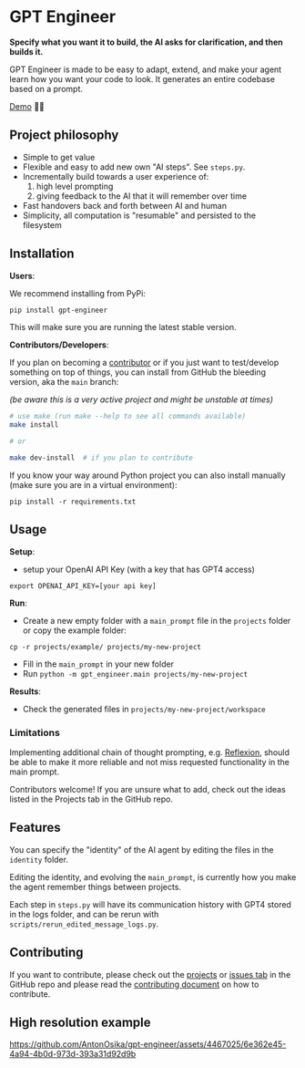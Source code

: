 # GPT Engineer
**Specify what you want it to build, the AI asks for clarification, and then builds it.**

GPT Engineer is made to be easy to adapt, extend, and make your agent learn how you want your code to look. It generates an entire codebase based on a prompt.

[Demo](https://twitter.com/antonosika/status/1667641038104674306) 👶🤖

## Project philosophy
- Simple to get value
- Flexible and easy to add new own "AI steps". See `steps.py`.
- Incrementally build towards a user experience of:
  1. high level prompting
  2. giving feedback to the AI that it will remember over time
- Fast handovers back and forth between AI and human
- Simplicity, all computation is "resumable" and persisted to the filesystem


## Installation

**Users**:

We recommend installing from PyPi:
```bash
pip install gpt-engineer
```
This will make sure you are running the latest stable version.


**Contributors/Developers**:

If you plan on becoming a [contributor](.github/CONTRIBUTING.md) or if you just want to test/develop something on top of things,
you can install from GitHub the bleeding version, aka the `main` branch:

_(be aware this is a very active project and might be unstable at times)_

```bash
# use make (run make --help to see all commands available)
make install

# or

make dev-install  # if you plan to contribute
```

If you know your way around Python project you can also install manually (make sure you are in a virtual environment):
```
pip install -r requirements.txt
```


## Usage

**Setup**:

- setup your OpenAI API Key (with a key that has GPT4 access)
```
export OPENAI_API_KEY=[your api key]
```

**Run**:
- Create a new empty folder with a `main_prompt` file in the `projects` folder or copy the example folder:
```
cp -r projects/example/ projects/my-new-project
```

- Fill in the `main_prompt` in your new folder
- Run `python -m gpt_engineer.main projects/my-new-project`

**Results**:
- Check the generated files in `projects/my-new-project/workspace`

### Limitations
Implementing additional chain of thought prompting, e.g. [Reflexion](https://github.com/noahshinn024/reflexion), should be able to make it more reliable and not miss requested functionality in the main prompt.

Contributors welcome! If you are unsure what to add, check out the ideas listed in the Projects tab in the GitHub repo.


## Features
You can specify the "identity" of the AI agent by editing the files in the `identity` folder.

Editing the identity, and evolving the `main_prompt`, is currently how you make the agent remember things between projects.

Each step in `steps.py` will have its communication history with GPT4 stored in the logs folder, and can be rerun with `scripts/rerun_edited_message_logs.py`.

## Contributing
If you want to contribute, please check out the [projects](https://github.com/AntonOsika/gpt-engineer/projects?query=is%3Aopen) or [issues tab](https://github.com/AntonOsika/gpt-engineer/issues) in the GitHub repo and please read the [contributing document](.github/CONTRIBUTING.md) on how to contribute.


## High resolution example

https://github.com/AntonOsika/gpt-engineer/assets/4467025/6e362e45-4a94-4b0d-973d-393a31d92d9b
